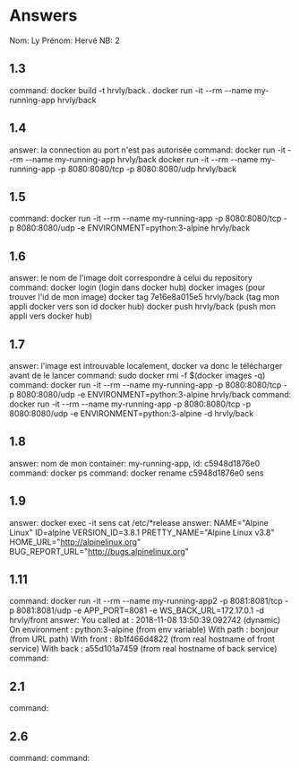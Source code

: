 # Answers

Nom: Ly
Prénom: Hervé
NB: 2

## 1.3
command:  docker build -t hrvly/back .
          docker run -it --rm --name my-running-app hrvly/back

## 1.4
answer: la connection au port n'est pas autorisée
command: docker run -it --rm --name my-running-app hrvly/back
docker run -it --rm --name my-running-app -p 8080:8080/tcp -p 8080:8080/udp hrvly/back

## 1.5
command: docker run -it --rm --name my-running-app -p 8080:8080/tcp -p 8080:8080/udp -e ENVIRONMENT=python:3-alpine hrvly/back

## 1.6
answer: le nom de l'image doit correspondre à celui du repository
command: docker login (login dans docker hub)
         docker images (pour trouver l'id de mon image)
         docker tag 7e16e8a015e5 hrvly/back (tag mon appli docker vers son id docker hub)
         docker push hrvly/back (push mon appli vers docker hub)
## 1.7
answer: l'image est introuvable localement, docker va donc le télécharger avant de le lancer
command: sudo docker rmi -f $(docker images -q)
command: docker run -it --rm --name my-running-app -p 8080:8080/tcp -p 8080:8080/udp -e ENVIRONMENT=python:3-alpine hrvly/back
command: docker run -it --rm --name my-running-app -p 8080:8080/tcp -p 8080:8080/udp -e ENVIRONMENT=python:3-alpine -d hrvly/back

## 1.8
answer: nom de mon container: my-running-app, id: c5948d1876e0
command: docker ps
command: docker rename c5948d1876e0 sens

## 1.9
answer: docker exec -it sens cat /etc/*release
answer: NAME="Alpine Linux"
        ID=alpine
        VERSION_ID=3.8.1
        PRETTY_NAME="Alpine Linux v3.8"
        HOME_URL="http://alpinelinux.org"
        BUG_REPORT_URL="http://bugs.alpinelinux.org"

## 1.11
command: docker run -it --rm --name my-running-app2 -p 8081:8081/tcp -p 8081:8081/udp -e APP_PORT=8081 -e WS_BACK_URL=172.17.0.1 -d hrvly/front
answer: You called at : 2018-11-08 13:50:39.092742 (dynamic)
        On environment : python:3-alpine (from env variable)
        With path : bonjour   (from URL path)
        With front : 8b1f466d4822 (from real hostname of front service)
        With back  : a55d101a7459 (from real hostname of back service)
command:

## 2.1
command:

## 2.6
command:
command:
